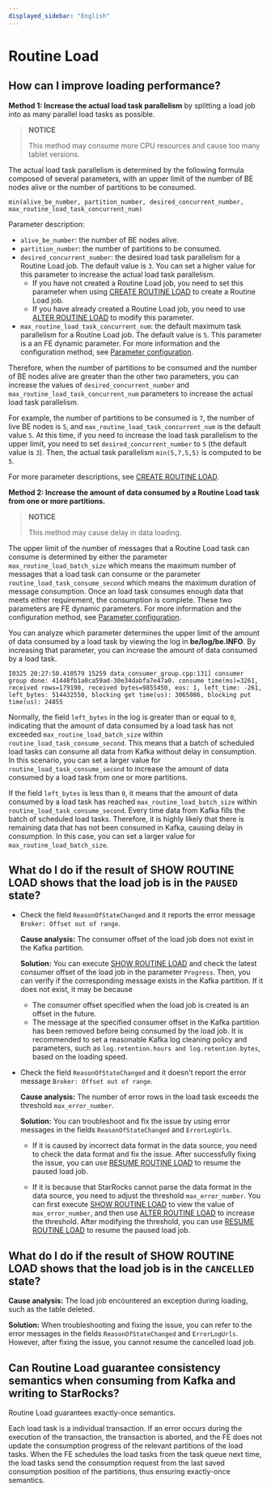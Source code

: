 ```yaml
---
displayed_sidebar: "English"
---
```


# Routine Load

## How can I improve loading performance?

**Method 1: Increase the actual load task parallelism** by splitting a load job into as many parallel load tasks as possible.

> **NOTICE**
>
> This method may consume more CPU resources and cause too many tablet versions.

The actual load task parallelism is determined by the following formula composed of several parameters, with an upper limit of the number of BE nodes alive or the number of partitions to be consumed.

```Plaintext
min(alive_be_number, partition_number, desired_concurrent_number, max_routine_load_task_concurrent_num)
```

Parameter description:

- `alive_be_number`: the number of BE nodes alive.
- `partition_number`: the number of partitions to be consumed.
- `desired_concurrent_number`: the desired load task parallelism for a Routine Load job. The default value is `3`. You can set a higher value for this parameter to increase the actual load task parallelism.
  - If you have not created a Routine Load job, you need to set this parameter when using [CREATE ROUTINE LOAD](../../sql-reference/sql-statements/data-manipulation/CREATE_ROUTINE_LOAD.md) to create a Routine Load job.
  - If you have already created a Routine Load job, you need to use [ALTER ROUTINE LOAD](../../sql-reference/sql-statements/data-manipulation/ALTER_ROUTINE_LOAD.md) to modify this parameter.
- `max_routine_load_task_concurrent_num`: the default maximum task parallelism for a Routine Load job. The default value is `5`. This parameter is a an FE dynamic parameter. For more information and the configuration method, see [Parameter configuration](../../administration/FE_configuration.md#loading-and-unloading).

Therefore, when the number of partitions to be consumed and the number of BE nodes alive are greater than the other two parameters, you can increase the values of `desired_concurrent_number` and `max_routine_load_task_concurrent_num` parameters to increase the actual load task parallelism.

For example, the number of partitions to be consumed is `7`, the number of live BE nodes is `5`, and `max_routine_load_task_concurrent_num` is the default value `5`. At this time, if you need to increase the load task parallelism to the upper limit, you need to set `desired_concurrent_number` to `5` (the default value is `3`). Then, the actual task parallelism `min(5,7,5,5)` is computed to be `5`.

For more parameter descriptions, see [CREATE ROUTINE LOAD](../../sql-reference/sql-statements/data-manipulation/CREATE_ROUTINE_LOAD.md).

**Method 2: Increase the amount of data consumed by a Routine Load task from one or more partitions.**

> **NOTICE**
>
> This method may cause delay in data loading.

The upper limit of the number of messages that a Routine Load task can consume is determined by either the parameter `max_routine_load_batch_size` which means the maximum number of messages that a load task can consume or the parameter `routine_load_task_consume_second` which means the maximum duration of message consumption. Once an load task consumes enough data that meets either requirement, the consumption is complete. These two parameters are FE dynamic parameters. For more information and the configuration method, see [Parameter configuration](../../administration/FE_configuration.md#loading-and-unloading).

You can analyze which parameter determines the upper limit of the amount of data consumed by a load task by viewing the log in **be/log/be.INFO**. By increasing that parameter, you can increase the amount of data consumed by a load task.

```Plaintext
I0325 20:27:50.410579 15259 data_consumer_group.cpp:131] consumer group done: 41448fb1a0ca59ad-30e34dabfa7e47a0. consume time(ms)=3261, received rows=179190, received bytes=9855450, eos: 1, left_time: -261, left_bytes: 514432550, blocking get time(us): 3065086, blocking put time(us): 24855
```

Normally, the field `left_bytes` in the log is greater than or equal to `0`, indicating that the amount of data consumed by a load task has not exceeded `max_routine_load_batch_size` within `routine_load_task_consume_second`. This means that a batch of scheduled load tasks can consume all data from Kafka without delay in consumption. In this scenario, you can set a larger value for `routine_load_task_consume_second` to increase the amount of data consumed by a load task from one or more partitions.

If the field `left_bytes` is less than `0`, it means that the amount of data consumed by a load task has reached `max_routine_load_batch_size` within `routine_load_task_consume_second`. Every time data from Kafka fills the batch of scheduled load tasks. Therefore, it is highly likely that there is remaining data that has not been consumed in Kafka, causing delay in consumption. In this case, you can set a larger value for `max_routine_load_batch_size`.

## What do I do if the result of SHOW ROUTINE LOAD shows that the load job is in the `PAUSED` state?

- Check the field `ReasonOfStateChanged` and it reports the error message `Broker: Offset out of range`.

  **Cause analysis:** The consumer offset of the load job does not exist in the Kafka partition.

  **Solution:** You can execute [SHOW ROUTINE LOAD](../../sql-reference/sql-statements/data-manipulation/SHOW_ROUTINE_LOAD.md) and check the latest consumer offset of the load job in the parameter `Progress`. Then, you can verify if the corresponding message exists in the Kafka partition. If it does not exist, it may be because

  - The consumer offset specified when the load job is created is an offset in the future.
  - The message at the specified consumer offset in the Kafka partition has been removed before being consumed by the load job. It is recommended to set a reasonable Kafka log cleaning policy and parameters, such as `log.retention.hours and log.retention.bytes`, based on the loading speed.

- Check the field `ReasonOfStateChanged` and it doesn't report the error message `Broker: Offset out of range`.

  **Cause analysis:** The number of error rows in the load task exceeds the threshold `max_error_number`.

  **Solution:** You can troubleshoot and fix the issue by using error messages in the fields `ReasonOfStateChanged` and `ErrorLogUrls`.

  - If it is caused by incorrect data format in the data source, you need to check the data format and fix the issue. After successfully fixing the issue, you can use [RESUME ROUTINE LOAD](../../sql-reference/sql-statements/data-manipulation/RESUME_ROUTINE_LOAD.md) to resume the paused load job.

  - If it is because that StarRocks cannot parse the data format in the data source, you need to adjust the threshold `max_error_number`. You can first execute [SHOW ROUTINE LOAD](../../sql-reference/sql-statements/data-manipulation/SHOW_ROUTINE_LOAD.md) to view the value of `max_error_number`, and then use [ALTER ROUTINE LOAD](../../sql-reference/sql-statements/data-manipulation/ALTER_ROUTINE_LOAD.md) to increase the threshold. After modifying the threshold, you can use [RESUME ROUTINE LOAD](../../sql-reference/sql-statements/data-manipulation/RESUME_ROUTINE_LOAD.md) to resume the paused load job.

## What do I do if the result of SHOW ROUTINE LOAD shows that the load job is in the `CANCELLED` state?

  **Cause analysis:** The load job encountered an exception during loading, such as the table deleted.

  **Solution:** When troubleshooting and fixing the issue, you can refer to the error messages in the fields `ReasonOfStateChanged` and `ErrorLogUrls`. However, after fixing the issue, you cannot resume the cancelled load job.

## Can Routine Load guarantee consistency semantics when consuming from Kafka and writing to StarRocks?

   Routine Load guarantees exactly-once semantics.

   Each load task is a individual transaction. If an error occurs during the execution of the transaction, the transaction is aborted, and the FE does not update the consumption progress of the relevant partitions of the load tasks. When the FE schedules the load tasks from the task queue next time, the load tasks send the consumption request from the last saved consumption position of the partitions, thus ensuring exactly-once semantics.
